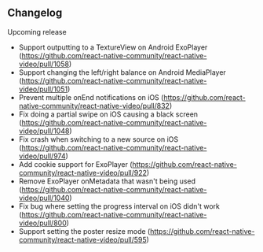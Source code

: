 ## Changelog

Upcoming release
* Support outputting to a TextureView on Android ExoPlayer (https://github.com/react-native-community/react-native-video/pull/1058)
* Support changing the left/right balance on Android MediaPlayer (https://github.com/react-native-community/react-native-video/pull/1051)
* Prevent multiple onEnd notifications on iOS (https://github.com/react-native-community/react-native-video/pull/832)
* Fix doing a partial swipe on iOS causing a black screen (https://github.com/react-native-community/react-native-video/pull/1048)
* Fix crash when switching to a new source on iOS (https://github.com/react-native-community/react-native-video/pull/974)
* Add cookie support for ExoPlayer (https://github.com/react-native-community/react-native-video/pull/922)
* Remove ExoPlayer onMetadata that wasn't being used (https://github.com/react-native-community/react-native-video/pull/1040)
* Fix bug where setting the progress interval on iOS didn't work (https://github.com/react-native-community/react-native-video/pull/800)
* Support setting the poster resize mode (https://github.com/react-native-community/react-native-video/pull/595)
